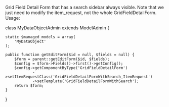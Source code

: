 Grid Field Detail Form that has a search sidebar always visible. Note that we just need to modify the item_request,
not the whole GridFieldDetailForm. Usage:

class MyDataObjectAdmin extends ModelAdmin {

	static $managed_models = array(
	    'MyDataObject'
	);

	public function getEditForm($id = null, $fields = null) {
	    $form = parent::getEditForm($id, $fields);
	    $config = $form->Fields()->first()->getConfig();
	    $config->getComponentByType('GridFieldDetailForm')
	            ->setItemRequestClass('GridFieldDetailFormWithSearch_ItemRequest')
	            ->setTemplate('GridFieldDetailFormWithSearch');
	    return $form;
	}

}